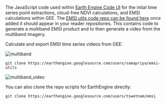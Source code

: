 The JavaScript code used within [Earth Engine Code UI](https://code.earthengine.google.com/) for the intial time series point extractions, cloud-free NDVI calculations, and EMSI calculations within GEE. The [EMSI utils code repo can be found here](https://code.earthengine.google.com/?accept_repo=users/samapriya/emsi-utils) once added it should appear in your reader repositories. This contains code to generate a multiband EMSI product and to then generate a video from the multiband imagery.

Calculate and export EMSI time series videos from GEE:

![multiband](https://user-images.githubusercontent.com/6677629/113089447-4bae0e80-91ad-11eb-881b-fdaf136b0618.gif)

```
git clone https://earthengine.googlesource.com/users/samapriya/emsi-utils
```

![multiband_video](https://user-images.githubusercontent.com/6677629/113090256-f8d55680-91ae-11eb-9313-ae10f9696444.gif)


You can also clone the repo scripts for EarthEngine directly:

```
git clone https://earthengine.googlesource.com/users/tswetnam/emsi
```

